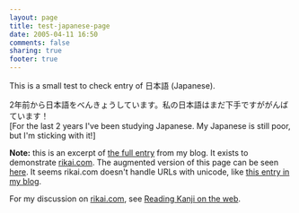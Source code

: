 ```yaml
---
layout: page
title: test-japanese-page
date: 2005-04-11 16:50
comments: false
sharing: true
footer: true
---
```

This is a small test to check entry of 日本語 (Japanese).

2年前から日本語をべんきょうしています。私の日本語はまだ下手ですががんばています！<br/>
[For the last 2 years I've been studying Japanese. My Japanese is still poor, but I'm sticking with it!]

__Note:__ this is an excerpt of [the full entry]({{root_url}}/2005/04/02/%e3%81%93%e3%82%93%e3%81%ab%e3%81%a1%e3%81%af%ef%bc%81/) from my blog. It exists to demonstrate [rikai.com](http://www.rikai.com/perl/Home.pl). The augmented version of this page can be seen [here](http://www.rikai.com/perl/LangMediator.En.pl?mediate_uri=http%3A%2F%2Fwww.avparker.com%2Ftest-page-with-japanese%2F). It seems rikai.com doesn't handle URLs with unicode, like [this entry in my blog]({{root_url}}/2005/04/02/%e3%81%93%e3%82%93%e3%81%ab%e3%81%a1%e3%81%af%ef%bc%81/).

For my discussion on [rikai.com](http://www.rikai.com/perl/Home.pl), see [Reading Kanji on the web](/2005/04/11/reading-kanji-on-the-web/).
